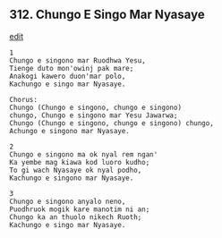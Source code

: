 
## 312.  Chungo E Singo Mar Nyasaye
[edit](https://docs.google.com/document/d/1q6qVbYNlePxvxD4Q6fo4lVaisaAzbZ_V/edit?mode=html)



    1
    Chungo e singono mar Ruodhwa Yesu,
    Tienge duto mon'owinj pak mare;
    Anakogi kawero duon'mar polo,
    Kachungo e singo mar Nyasaye.

    Chorus:
    Chungo (Chungo e singono, chungo e singono)
    chungo, Chungo e singono mar Yesu Jawarwa;
    Chungo (Chungo e singono, chungo e singono) chungo,
    Achungo e singono mar Nyasaye.

    2
    Chungo e singono ma ok nyal rem ngan'
    Ka yembe mag kiawa kod luoro kudho;
    To gi wach Nyasaye ok nyal podho,
    Kachungo e singono mar Nyasaye.

    3
    Chungo e singono anyalo neno,
    Puodhruok mogik kare manotim ni an;
    Chungo ka an thuolo nikech Ruoth;
    Kachungo e singo mar Nyasaye.
